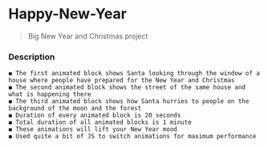 # Happy-New-Year

> Big New Year and Christmas project

### Description

    ◼️ The first animated block shows Santa looking through the window of a house where people have prepared for the New Year and Christmas
    ◼️ The second animated block shows the street of the same house and what is happening there
    ◼️ The third animated block shows how Santa hurries to people on the background of the moon and the forest
    ◼️ Duration of every animated block is 20 seconds
    ◼️ Total duration of all animated blocks is 1 minute
    ◼️ These animations will lift your New Year mood
    ◼️ Used quite a bit of JS to switch animations for maximum performance
